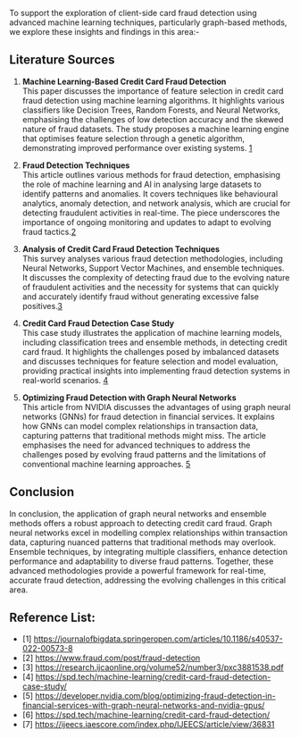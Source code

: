 To support the exploration of client-side card fraud detection using advanced machine learning techniques, particularly graph-based methods, we explore these insights and findings in this area:-

## Literature Sources

1. **Machine Learning-Based Credit Card Fraud Detection**  
   This paper discusses the importance of feature selection in credit card fraud detection using machine learning algorithms. It highlights various classifiers like Decision Trees, Random Forests, and Neural Networks, emphasising the challenges of low detection accuracy and the skewed nature of fraud datasets. The study proposes a machine learning engine that optimises feature selection through a genetic algorithm, demonstrating improved performance over existing systems.  [1](https://journalofbigdata.springeropen.com/articles/10.1186/s40537-022-00573-8)

2. **Fraud Detection Techniques**  
   This article outlines various methods for fraud detection, emphasising the role of machine learning and AI in analysing large datasets to identify patterns and anomalies. It covers techniques like behavioural analytics, anomaly detection, and network analysis, which are crucial for detecting fraudulent activities in real-time. The piece underscores the importance of ongoing monitoring and updates to adapt to evolving fraud tactics.[2](https://www.fraud.com/post/fraud-detection)

3. **Analysis of Credit Card Fraud Detection Techniques**  
   This survey analyses various fraud detection methodologies, including Neural Networks, Support Vector Machines, and ensemble techniques. It discusses the complexity of detecting fraud due to the evolving nature of fraudulent activities and the necessity for systems that can quickly and accurately identify fraud without generating excessive false positives.[3](https://research.ijcaonline.org/volume52/number3/pxc3881538.pdf)

4. **Credit Card Fraud Detection Case Study**  
   This case study illustrates the application of machine learning models, including classification trees and ensemble methods, in detecting credit card fraud. It highlights the challenges posed by imbalanced datasets and discusses techniques for feature selection and model evaluation, providing practical insights into implementing fraud detection systems in real-world scenarios. [4](https://spd.tech/machine-learning/credit-card-fraud-detection-case-study/)

5. **Optimizing Fraud Detection with Graph Neural Networks**  
   This article from NVIDIA discusses the advantages of using graph neural networks (GNNs) for fraud detection in financial services. It explains how GNNs can model complex relationships in transaction data, capturing patterns that traditional methods might miss. The article emphasises the need for advanced techniques to address the challenges posed by evolving fraud patterns and the limitations of conventional machine learning approaches. [5](https://developer.nvidia.com/blog/optimizing-fraud-detection-in-financial-services-with-graph-neural-networks-and-nvidia-gpus/)

## Conclusion

In conclusion, the application of graph neural networks and ensemble methods offers a robust approach to detecting credit card fraud. Graph neural networks excel in modelling complex relationships within transaction data, capturing nuanced patterns that traditional methods may overlook. Ensemble techniques, by integrating multiple classifiers, enhance detection performance and adaptability to diverse fraud patterns. Together, these advanced methodologies provide a powerful framework for real-time, accurate fraud detection, addressing the evolving challenges in this critical area.

## Reference List:
- [1] https://journalofbigdata.springeropen.com/articles/10.1186/s40537-022-00573-8
- [2] https://www.fraud.com/post/fraud-detection
- [3] https://research.ijcaonline.org/volume52/number3/pxc3881538.pdf
- [4] https://spd.tech/machine-learning/credit-card-fraud-detection-case-study/
- [5] https://developer.nvidia.com/blog/optimizing-fraud-detection-in-financial-services-with-graph-neural-networks-and-nvidia-gpus/
- [6] https://spd.tech/machine-learning/credit-card-fraud-detection/
- [7] https://ijeecs.iaescore.com/index.php/IJEECS/article/view/36831
